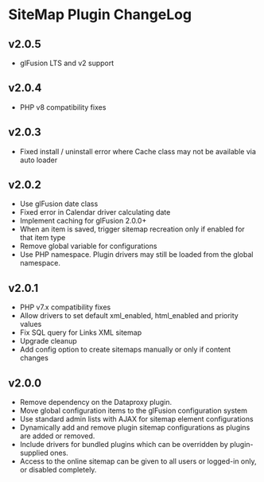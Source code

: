 # SiteMap Plugin ChangeLog

## v2.0.5

- glFusion LTS and v2 support

## v2.0.4

- PHP v8 compatibility fixes

## v2.0.3

- Fixed install / uninstall error where Cache class may not be available via auto loader

## v2.0.2

- Use glFusion date class
- Fixed error in Calendar driver calculating date
- Implement caching for glFusion 2.0.0+
- When an item is saved, trigger sitemap recreation only if enabled for that item type
- Remove global variable for configurations
- Use PHP namespace. Plugin drivers may still be loaded from the global namespace.

## v2.0.1

- PHP v7.x compatibility fixes
- Allow drivers to set default xml_enabled, html_enabled and priority values
- Fix SQL query for Links XML sitemap
- Upgrade cleanup
- Add config option to create sitemaps manually or only if content changes

## v2.0.0

- Remove dependency on the Dataproxy plugin.
- Move global configuration items to the glFusion configuration system
- Use standard admin lists with AJAX for sitemap element configurations
- Dynamically add and remove plugin sitemap configurations as plugins are added or removed.
- Include drivers for bundled plugins which can be overridden by plugin-supplied ones.
- Access to the online sitemap can be given to all users or logged-in only, or disabled completely.
